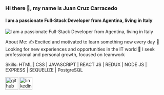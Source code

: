 ### Hi there 👋, my name is Juan Cruz Carracedo
#### I am a passionate Full-Stack Developer from Agentina, living in Italy
![I am a passionate Full-Stack Developer from Agentina, living in Italy](https://i0.wp.com/alessandropagano.net/blog/wp-content/uploads/sites/2/2019/06/1_jB76MLZjiNhGSQQvxm7LSQ.gif)

About Me:
 ✍️ Excited and motivated to learn something new every day
 🚀 Looking for new experiences and opportunities in the IT world
 🌱 I seek professional and personal growth, focused on teamwork



Skills: HTML | CSS | JAVASCRIPT | REACT JS | REDUX | NODE JS | EXPRESS | SEQUELIZE | PostgreSQL



[<img src='https://cdn.jsdelivr.net/npm/simple-icons@3.0.1/icons/github.svg' alt='github' height='40'>](https://github.com/juancarracedo7)  [<img src='https://cdn.jsdelivr.net/npm/simple-icons@3.0.1/icons/linkedin.svg' alt='linkedin' height='40'>](https://www.linkedin.com/in/www.linkedin.com/in/juancarracedodev/)  

